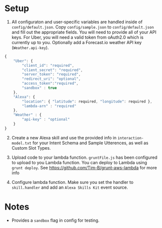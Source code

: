 # Setup

1. All configuraton and user-specific variables are handled inside of `config/default.json`. Copy `config/sample.json` to `config/default.json` and fill out the appropriate fields. You will need to provide all of your API keys. For Uber, you will need a valid token from oAuth2.0 which is currently up to you. Optionally add a Forecast.io weather API key (`Weather.api-key`).

```js
{
  	"Uber": {
		"client_id": "required",
		"client_secret": "required",
		"server_token": "required",
		"redirect_uri": "optional",
		"access_token":"required",
		"sandbox" : true
	},
    "Alexa": {
		"location": { "latitude": required, "longitude": required },
		"lambda-arn" : "required"
    },
    "Weather" : {
    	"api-key" : "optional"
    }
}
```

2. Create a new Alexa skill and use the provided info in `interaction-model.txt` for your Intent Schema and Sample Utterences, as well as Custom Slot Types.

3. Upload code to your lambda function. `gruntFile.js` has been configured to upload to you Lambda function. You can deploy to Lambda using `grunt deploy`. See https://github.com/Tim-B/grunt-aws-lambda for more info

4. Configure lambda function. Make sure you set the handler to `skill.handler` and add an `Alexa Skills Kit` event source.

# Notes

- Provides a `sandbox` flag in config for testing.
